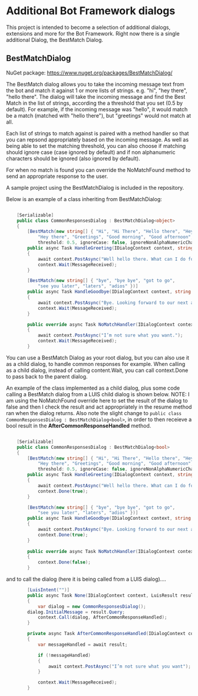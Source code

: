 # Additional Bot Framework dialogs

This project is intended to become a selection of additional dialogs, extensions and more for the Bot Framework.  Right now there is a single additional Dialog, the BestMatch Dialog.

## BestMatchDialog

NuGet package: https://www.nuget.org/packages/BestMatchDialog/

The BestMatch dialog allows you to take the incoming message text from the bot and match it against 1 or more lists of strings. e.g. "hi", "hey there", "hello there".  The dialog will take the incoming message and find the Best Match in the list of strings, according the a threshold that you set (0.5 by default). For example, if the incoming message was "hello", it would match be a match (matched with "hello there"), but "greetings" would not match at all.

Each list of strings to match against is paired with a method handler so that you can repsond appropriately based on the incoming message. As well as being able to set the matching threshold, you can also choose if matching should ignore case (case ignored by default) and if non alphanumeric characters should be ignored (also ignored by default).

For when no match is found you can override the NoMatchFound method to send an appropriate response to the user.

A sample project using the BestMatchDialog is included in the repository.

Below is an example of a class inheriting from BestMatchDialog:

```cs

    [Serializable]
    public class CommonResponsesDialog : BestMatchDialog<object>
    {
        [BestMatch(new string[] { "Hi", "Hi There", "Hello there", "Hey", "Hello",
            "Hey there", "Greetings", "Good morning", "Good afternoon", "Good evening", "Good day" },
            threshold: 0.5, ignoreCase: false, ignoreNonAlphaNumericCharacters: false)]
        public async Task HandleGreeting(IDialogContext context, string messageText)
        {
            await context.PostAsync("Well hello there. What can I do for you today?");
            context.Wait(MessageReceived);
        }

        [BestMatch(new string[] { "bye", "bye bye", "got to go",
            "see you later", "laters", "adios" })]
        public async Task HandleGoodbye(IDialogContext context, string messageText)
        {
            await context.PostAsync("Bye. Looking forward to our next awesome conversation already.");
            context.Wait(MessageReceived);
        }

        public override async Task NoMatchHandler(IDialogContext context, string messageText)
        {
            await context.PostAsync("I’m not sure what you want.");
            context.Wait(MessageReceived);
        }

```

You can use a BestMatch Dialog as your root dialog, but you can also use it as a child dialog, to handle common responses for example.  When calling as a child dialog, instead of calling content.Wait, you can call context.Done to pass back to the parent dialog.

An example of the class implemented as a child dialog, plus some code calling a BestMatch dialog from a LUIS child dialog is shown below. NOTE: I am using the NoMatchFound override here to set the result of the dialog to false and then I check the result and act appropriately in the resume method ran when the dialog returns. Also note the slight change to ```public class CommonResponsesDialog : BestMatchDialog<bool>```, in order to then receieve a bool result in the **AfterCommonResponseHandled** method.


```cs

    [Serializable]
    public class CommonResponsesDialog : BestMatchDialog<bool>
    {
        [BestMatch(new string[] { "Hi", "Hi There", "Hello there", "Hey", "Hello",
            "Hey there", "Greetings", "Good morning", "Good afternoon", "Good evening", "Good day" },
            threshold: 0.5, ignoreCase: false, ignoreNonAlphaNumericCharacters: false)]
        public async Task HandleGreeting(IDialogContext context, string messageText)
        {
            await context.PostAsync("Well hello there. What can I do for you today?");
            context.Done(true);
        }

        [BestMatch(new string[] { "bye", "bye bye", "got to go",
            "see you later", "laters", "adios" })]
        public async Task HandleGoodbye(IDialogContext context, string messageText)
        {
            await context.PostAsync("Bye. Looking forward to our next awesome conversation already.");
            context.Done(true);
        }
        
        public override async Task NoMatchHandler(IDialogContext context, string messageText)
        {
            context.Done(false);
        }

```

and to call the dialog (here it is being called from a LUIS dialog)....

```cs
        [LuisIntent("")]
        public async Task None(IDialogContext context, LuisResult result)
        {
            var dialog = new CommonResponsesDialog();
	    dialog.InitialMessage = result.Query;
            context.Call(dialog, AfterCommonResponseHandled);
        }

        private async Task AfterCommonResponseHandled(IDialogContext context, IAwaitable<bool> result)
        {
            var messageHandled = await result;

            if (!messageHandled)
            {
                await context.PostAsync("I’m not sure what you want");
            }

            context.Wait(MessageReceived);
        }
```
